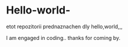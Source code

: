 # Hello-world-
etot repozitorii prednaznachen dly hello,world,,,

I am engaged in coding..
thanks for coming by.
